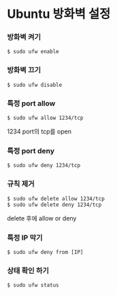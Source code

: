# Ubuntu 방화벽 설정

### 방화벽 켜기

```
$ sudo ufw enable
```

### 방화벽 끄기

```
$ sudo ufw disable
```

### 특정 port allow

```
$ sudo ufw allow 1234/tcp
```

1234 port의 tcp를 open

### 특정 port deny

```
$ sudo ufw deny 1234/tcp
```

### 규칙 제거

```
$ sudo ufw delete allow 1234/tcp
$ sudo ufw delete deny 1234/tcp
```

delete 후에 allow or deny 

### 특정 IP 막기

```
$ sudo ufw deny from [IP]
```

### 상태 확인 하기

```
$ sudo ufw status
```